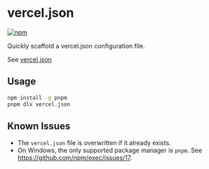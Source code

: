 # vercel.json

[![npm](https://img.shields.io/npm/v/vercel.json/latest)](https://www.npmjs.com/package/vercel.json)

Quickly scaffold a vercel.json configuration file.

See [vercel.json](src/vercel.json)

## Usage

```bash
npm install -g pnpm
pnpm dlx vercel.json
```

## Known Issues

* The `vercel.json` file is overwritten if it already exists.
* On Windows, the only supported package manager is `pnpm`. See <https://github.com/npm/exec/issues/17>.
